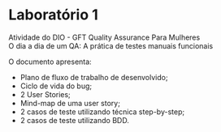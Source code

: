 # Laboratório 1  
Atividade do DIO - GFT Quality Assurance Para Mulheres    
O dia a dia de um QA: A prática de testes manuais funcionais    

O documento apresenta:

- Plano de fluxo de trabalho de desenvolvido;
- Ciclo de vida do bug;
- 2 User Stories;  
- Mind-map de uma user story;
- 2 casos de teste utilizando técnica step-by-step;    
- 2 casos de teste utilizando BDD.


